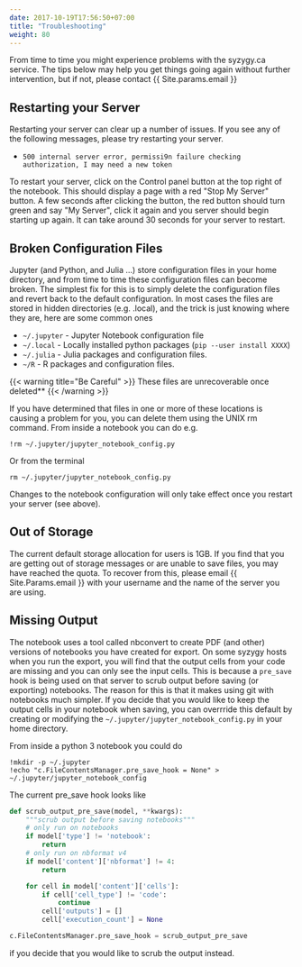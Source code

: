 ```yaml
---
date: 2017-10-19T17:56:50+07:00
title: "Troubleshooting"
weight: 80
---
```


From time to time you might experience problems with the syzygy.ca service. The
tips below may help you get things going again without further intervention, but
if not, please contact {{ Site.params.email }}

## Restarting your Server

Restarting your server can clear up a number of issues. If you see any of the
following messages, please try restarting your server.

 * `500 internal server error, permissi9n failure checking authorization, I may
   need a new token`

To restart your server, click on the Control panel button at the top right of
the notebook. This should display a page with a red "Stop My Server" button.
A few seconds after clicking the button, the red button should turn green and
say "My Server", click it again and you server should begin starting up again.
It can take around 30 seconds for your server to restart.

## Broken Configuration Files

Jupyter (and Python, and Julia ...) store configuration files in your home
directory, and from time to time these configuration files can become broken.
The simplest fix for this is to simply delete the configuration files and
revert back to the default configuration. In most cases the files are stored in
hidden directories (e.g. .local), and the trick is just knowing where they are,
here are some common ones

  * `~/.jupyter` - Jupyter Notebook configuration file
  * `~/.local` - Locally installed python packages (`pip --user install
    XXXX`)
  * `~/.julia` - Julia packages and configuration files.
  * `~/R` - R packages and configuration files.

{{< warning title="Be Careful" >}}
These files are unrecoverable once deleted**
{{< /warning >}}

If you have determined that files in one or more of these locations is causing a
problem for you, you can delete them using the UNIX rm command. From inside a
notebook you can do e.g.

```shell
!rm ~/.jupyter/jupyter_notebook_config.py
```
Or from the terminal
```shell
rm ~/.jupyter/jupyter_notebook_config.py
```
Changes to the notebook configuration will only take effect once you restart
your server (see above).

## Out of Storage

The current default storage allocation for users is 1GB. If you find that you
are getting out of storage messages or are unable to save files, you may have
reached the quota. To recover from this, please email {{ Site.Params.email }} with your
username and the name of the server you are using.

## Missing Output

The notebook uses a tool called nbconvert to create PDF (and other) versions of
notebooks you have created for export. On some syzygy hosts when you run the
export, you will find that the output cells from your code are missing and you
can only see the input cells. This is because a `pre_save` hook is
being used on that server to scrub output before saving (or exporting)
notebooks. The reason for this is that it makes using git with notebooks much
simpler. If you decide that you would like to keep the output cells in your
notebook when saving, you can overrride this default by creating or modifying
the `~/.jupyter/jupyter_notebook_config.py` in your home directory.

From inside a python 3 notebook you could do
```shell
!mkdir -p ~/.jupyter
!echo "c.FileContentsManager.pre_save_hook = None" > ~/.jupyter/jupyter_notebook_config
```

The current pre_save hook looks like

```python
def scrub_output_pre_save(model, **kwargs):
    """scrub output before saving notebooks"""
    # only run on notebooks
    if model['type'] != 'notebook':
        return
    # only run on nbformat v4
    if model['content']['nbformat'] != 4:
        return

    for cell in model['content']['cells']:
        if cell['cell_type'] != 'code':
            continue
        cell['outputs'] = []
        cell['execution_count'] = None

c.FileContentsManager.pre_save_hook = scrub_output_pre_save
```

if you decide that you would like to scrub the output instead.
